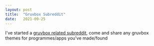 ```yaml
---
layout: post
title:  "Gruvbox Subreddit"
date:   2021-09-25
---
```

I've started a [gruvbox related subreddit](https://reddit.com/r/gruvbox/), come and share any gruvbox themes for programmes/apps you've made/found